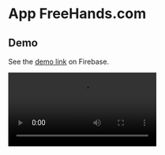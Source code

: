 # App FreeHands.com
## Demo
See the [demo link](https://final-project-6b614.firebaseapp.com/) on Firebase. 

![Demo screen shot](https://github.com/NatalliaPahosava/my-final-project/blob/main/img/--demo-video.mov)